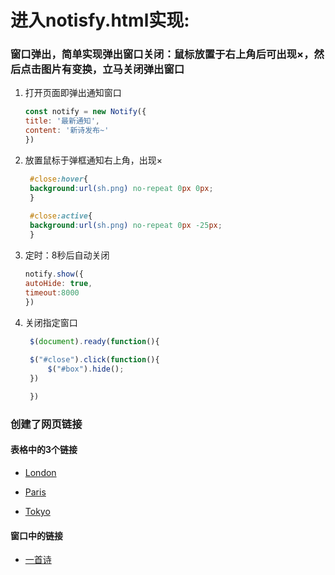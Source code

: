 
#  进入notisfy.html实现:

### 窗口弹出，简单实现弹出窗口关闭：鼠标放置于右上角后可出现×，然后点击图片有变换，立马关闭弹出窗口  

1. 打开页面即弹出通知窗口  

    ```js
    const notify = new Notify({
    title: '最新通知',
    content: '新诗发布~'
    })
    ```  

2. 放置鼠标于弹框通知右上角，出现× 

   ```css
    #close:hover{
    background:url(sh.png) no-repeat 0px 0px;
    }
  
    #close:active{
	background:url(sh.png) no-repeat 0px -25px;
    }     
   ```  

3. 定时：8秒后自动关闭  

    ```js
    notify.show({
    autoHide: true,
    timeout:8000
    })
    ```
 
4. 关闭指定窗口  

   ```js
    $(document).ready(function(){
  
	$("#close").click(function(){
		$("#box").hide();
	})

    })
    ```    
  
### 创建了网页链接  


   #### 表格中的3个链接

+ [London](https://baike.baidu.com/item/%E4%BC%A6%E6%95%A6/862?fr=aladdin)  

+ [Paris](https://baike.baidu.com/item/%E5%B7%B4%E9%BB%8E/858?fr=aladdin)  

+ [Tokyo](https://baike.baidu.com/item/%E4%B8%9C%E4%BA%AC/438)  


####  窗口中的链接

+ [一首诗](诗.html)